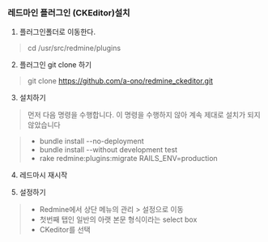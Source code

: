 ### 레드마인 플러그인 (CKEditor)설치

1. 플러그인폴더로 이동한다.
 
 > cd /usr/src/redmine/plugins

2. 플러그인 git clone 하기
 
 > git clone https://github.com/a-ono/redmine_ckeditor.git

3. 설치하기

 > 먼저 다음 명령을 수행합니다. 이 명령을 수행하지 않아 계속 제대로 설치가 되지 않았습니다
 
 > - bundle install --no-deployment
 > - bundle install --without development test
 > - rake redmine:plugins:migrate RAILS_ENV=production
 
4. 레드마시 재시작

5. 설정하기

 > - Redmine에서 상단 메뉴의 관리 > 설정으로 이동
 > - 첫번째 탭인 일반의 아랫 본문 형식이라는 select box
 > - CKeditor를 선택
